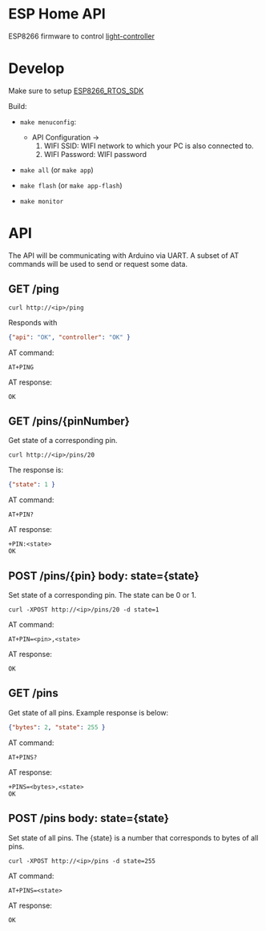 # ESP Home API

ESP8266 firmware to control [light-controller](../light-controller/README.md)

# Develop

Make sure to setup [ESP8266_RTOS_SDK](https://github.com/espressif/ESP8266_RTOS_SDK)

Build:
* `make menuconfig`:
    * API Configuration ->
        1. WIFI SSID: WIFI network to which your PC is also connected to.
        2. WIFI Password: WIFI password

* `make all` (or `make app`)
* `make flash` (or `make app-flash`)
* `make monitor`

# API

The API will be communicating with Arduino via UART. A subset of AT commands will be used to send or request some data.

## GET /ping

`curl http://<ip>/ping`

Responds with 
```json
{"api": "OK", "controller": "OK" }
````

AT command:

```AT+PING```

AT response:

```OK```

## GET /pins/{pinNumber}

Get state of a corresponding pin.

`curl http://<ip>/pins/20`

The response is:
```json
{"state": 1 }
````

AT command: 

```AT+PIN?```

AT response:

```
+PIN:<state>
OK
```

## POST /pins/{pin} body: state={state}

Set state of a corresponding pin. The state can be 0 or 1.

`curl -XPOST http://<ip>/pins/20 -d state=1`

AT command: 

```AT+PIN=<pin>,<state>```

AT response:

```
OK
```

## GET /pins

Get state of all pins. Example response is below:

```json
{"bytes": 2, "state": 255 }
````

AT command: 

```AT+PINS?```

AT response:

```
+PINS=<bytes>,<state>
OK
```

## POST /pins body: state={state}

Set state of all pins. The {state} is a number that corresponds to bytes of all pins.

`curl -XPOST http://<ip>/pins -d state=255`

AT command: 

```AT+PINS=<state>```

AT response:

```
OK
```